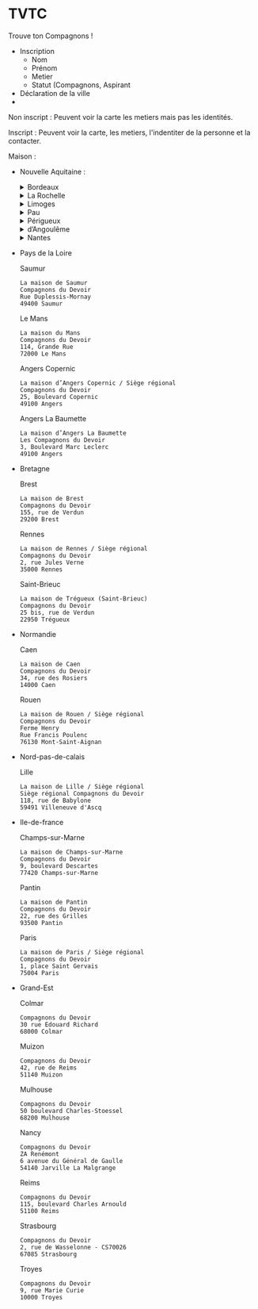 # TVTC

Trouve ton Compagnons ! 

- Inscription 
  - Nom
  - Prénom
  - Metier 
  - Statut (Compagnons, Aspirant
- Déclaration de la ville 
- 

Non inscript : 
Peuvent voir la carte les metiers mais pas les identités.

Inscript : 
Peuvent voir la carte, les metiers, l'indentiter de la personne et la contacter.



Maison : 

- Nouvelle Aquitaine : 
  <details>
  <summary>Bordeaux</summary>

    ```
    La maison de Bordeaux / Siège régional
    Compagnons du Devoir
    76, rue Laroche
    33000 Bordeaux
    ```
  </details>
  
  <details>
  <summary>La Rochelle</summary>

    ```
    La maison de La Rochelle / Siège régional
    Compagnons du Devoir
    1, rue Théroigne de Méricourt
    CS 40801
    17041 La Rochelle Cedex 01
    ```
  </details>

    <details>
  <summary>Limoges</summary>

    ```
    La maison de Limoges
    Compagnons du Devoir
    Rue du Puy Pezard
    87270 Couzeix
    ```
  </details>

    <details>
  <summary>Pau</summary>

    ```
    La maison de Pau
    Compagnons du Devoir 
    Allée Pierre Tourne
    64110 Gelos
    ```
  </details>

    <details>
  <summary>Périgueux</summary>

    ```
    La maison de Périgueux
    Compagnons du Devoir 
    Allée des Sports - Chercuzac
    24650 Chancelade
    ```
  </details>

    <details>
  <summary>d’Angoulême</summary>

    ```
   La maison d’Angoulême
    Compagnons du Devoir 
    35, avenue De Montbron
    16340 L’Isle-d’Espagnac
    ```
  </details>

    <details>
  <summary>Nantes</summary>

    ```
    La maison de Nantes
    Compagnons du Devoir 
    48 Quai Malakoff
    44000 Nantes
    ```
  </details>
- Pays de la Loire
  <summary>Saumur</summary>

    ```
    La maison de Saumur
    Compagnons du Devoir
    Rue Duplessis-Mornay
    49400 Saumur 
    ```
  </details>
  <summary>Le Mans</summary>

    ```
    La maison du Mans
    Compagnons du Devoir 
    114, Grande Rue
    72000 Le Mans
    ```
  </details>


  <summary>Angers Copernic</summary>

    ```
    La maison d’Angers Copernic / Siège régional
    Compagnons du Devoir
    25, Boulevard Copernic
    49100 Angers
    ```
  </details>

  <summary>Angers La Baumette</summary>

    ```
    La maison d’Angers La Baumette
    Les Compagnons du Devoir 
    3, Boulevard Marc Leclerc
    49100 Angers
    ```
  </details>

- Bretagne

  <summary>Brest</summary>

    ```
    La maison de Brest
    Compagnons du Devoir 
    155, rue de Verdun 
    29200 Brest
    ```
  </details>

  <summary>Rennes </summary>

    ```
    La maison de Rennes / Siège régional
    Compagnons du Devoir
    2, rue Jules Verne
    35000 Rennes
    ```
  </details>

  <summary>Saint-Brieuc</summary>

    ```
    La maison de Trégueux (Saint-Brieuc)
    Compagnons du Devoir
    25 bis, rue de Verdun
    22950 Trégueux  
    ```
  </details>

- Normandie

  <summary>Caen</summary>

    ```
    La maison de Caen
    Compagnons du Devoir
    34, rue des Rosiers
    14000 Caen
    ```
  </details>


  <summary>Rouen </summary>

    ```
    La maison de Rouen / Siège régional
    Compagnons du Devoir
    Ferme Henry
    Rue Francis Poulenc
    76130 Mont-Saint-Aignan  
    ```
  </details>

- Nord-pas-de-calais
  <summary>Lille </summary>

    ```
    La maison de Lille / Siège régional
    Siège régional Compagnons du Devoir
    118, rue de Babylone
    59491 Villeneuve d'Ascq 
    ```
  </details>

- Ile-de-france
  <summary>Champs-sur-Marne </summary>

    ```
    La maison de Champs-sur-Marne
    Compagnons du Devoir 
    9, boulevard Descartes
    77420 Champs-sur-Marne
    ```
  </details>

  <summary>Pantin </summary>

    ```
    La maison de Pantin
    Compagnons du Devoir 
    22, rue des Grilles
    93500 Pantin  
    ```
  </details>

  <summary>Paris </summary>

    ```
    La maison de Paris / Siège régional
    Compagnons du Devoir
    1, place Saint Gervais
    75004 Paris
    ```
  </details>

- Grand-Est

  <summary>Colmar </summary>

    ```
    Compagnons du Devoir
    30 rue Edouard Richard
    68000 Colmar
    ```
  </details>

  <summary>Muizon  </summary>

    ```
    Compagnons du Devoir
    42, rue de Reims
    51140 Muizon
    ```
  </details>
  <summary>Mulhouse </summary>

    ```
    Compagnons du Devoir 
    50 boulevard Charles-Stoessel
    68200 Mulhouse
    ```
  </details>
  <summary>Nancy </summary>

    ```
    Compagnons du Devoir 
    ZA Renémont
    6 avenue du Général de Gaulle
    54140 Jarville La Malgrange
    ```
  </details>

  <summary>Reims </summary>

    ```
    Compagnons du Devoir 
    115, boulevard Charles Arnould
    51100 Reims
    ```
  </details>

  <summary>Strasbourg </summary>

    ```
    Compagnons du Devoir 
    2, rue de Wasselonne - CS70026
    67085 Strasbourg
    ```
  </details>

  <summary>Troyes </summary>

    ```
    Compagnons du Devoir 
    9, rue Marie Curie
    10000 Troyes
    ```
  </details>




